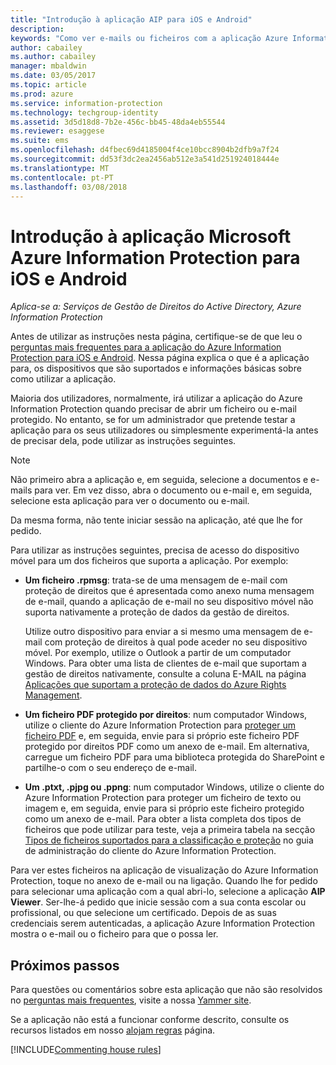 ```yaml
---
title: "Introdução à aplicação AIP para iOS e Android"
description: 
keywords: "Como ver e-mails ou ficheiros com a aplicação Azure Information Protection para iOS e Android"
author: cabailey
ms.author: cabailey
manager: mbaldwin
ms.date: 03/05/2017
ms.topic: article
ms.prod: azure
ms.service: information-protection
ms.technology: techgroup-identity
ms.assetid: 3d5d18d8-7b2e-456c-bb45-48da4eb55544
ms.reviewer: esaggese
ms.suite: ems
ms.openlocfilehash: d4fbec69d4185004f4ce10bcc8904b2dfb9a7f24
ms.sourcegitcommit: dd53f3dc2ea2456ab512e3a541d251924018444e
ms.translationtype: MT
ms.contentlocale: pt-PT
ms.lasthandoff: 03/08/2018
---
```

# <a name="get-started-with-the-microsoft-azure-information-protection-app-for-ios-and-android"></a>Introdução à aplicação Microsoft Azure Information Protection para iOS e Android

*Aplica-se a: Serviços de Gestão de Direitos do Active Directory, Azure Information Protection*

Antes de utilizar as instruções nesta página, certifique-se de que leu o [perguntas mais frequentes para a aplicação do Azure Information Protection para iOS e Android](mobile-app-faq.md). Nessa página explica o que é a aplicação para, os dispositivos que são suportados e informações básicas sobre como utilizar a aplicação.

Maioria dos utilizadores, normalmente, irá utilizar a aplicação do Azure Information Protection quando precisar de abrir um ficheiro ou e-mail protegido. No entanto, se for um administrador que pretende testar a aplicação para os seus utilizadores ou simplesmente experimentá-la antes de precisar dela, pode utilizar as instruções seguintes.

> [!NOTE]
> Não primeiro abra a aplicação e, em seguida, selecione a documentos e e-mails para ver. Em vez disso, abra o documento ou e-mail e, em seguida, selecione esta aplicação para ver o documento ou e-mail.
>
> Da mesma forma, não tente iniciar sessão na aplicação, até que lhe for pedido.

Para utilizar as instruções seguintes, precisa de acesso do dispositivo móvel para um dos ficheiros que suporta a aplicação. Por exemplo:

- **Um ficheiro .rpmsg**: trata-se de uma mensagem de e-mail com proteção de direitos que é apresentada como anexo numa mensagem de e-mail, quando a aplicação de e-mail no seu dispositivo móvel não suporta nativamente a proteção de dados da gestão de direitos. 
    
    Utilize outro dispositivo para enviar a si mesmo uma mensagem de e-mail com proteção de direitos à qual pode aceder no seu dispositivo móvel. Por exemplo, utilize o Outlook a partir de um computador Windows. Para obter uma lista de clientes de e-mail que suportam a gestão de direitos nativamente, consulte a coluna E-MAIL na página [Aplicações que suportam a proteção de dados do Azure Rights Management](../get-started/requirements-applications.md).

- **Um ficheiro PDF protegido por direitos**: num computador Windows, utilize o cliente do Azure Information Protection para [proteger um ficheiro PDF](client-classify-protect.md) e, em seguida, envie para si próprio este ficheiro PDF protegido por direitos PDF como um anexo de e-mail. Em alternativa, carregue um ficheiro PDF para uma biblioteca protegida do SharePoint e partilhe-o com o seu endereço de e-mail.

- **Um .ptxt, .pjpg ou .ppng**: num computador Windows, utilize o cliente do Azure Information Protection para proteger um ficheiro de texto ou imagem e, em seguida, envie para si próprio este ficheiro protegido como um anexo de e-mail. Para obter a lista completa dos tipos de ficheiros que pode utilizar para teste, veja a primeira tabela na secção [Tipos de ficheiros suportados para a classificação e proteção](client-admin-guide-file-types.md#supported-file-types-for-classification-and-protection) no guia de administração do cliente do Azure Information Protection. 

Para ver estes ficheiros na aplicação de visualização do Azure Information Protection, toque no anexo de e-mail ou na ligação. Quando lhe for pedido para selecionar uma aplicação com a qual abri-lo, selecione a aplicação **AIP Viewer**. Ser-lhe-á pedido que inicie sessão com a sua conta escolar ou profissional, ou que selecione um certificado. Depois de as suas credenciais serem autenticadas, a aplicação Azure Information Protection mostra o e-mail ou o ficheiro para que o possa ler.

## <a name="next-steps"></a>Próximos passos

Para questões ou comentários sobre esta aplicação que não são resolvidos no [perguntas mais frequentes](mobile-app-faq.md), visite a nossa [Yammer site](https://www.yammer.com/AskIPTeam).

Se a aplicação não está a funcionar conforme descrito, consulte os recursos listados em nosso [alojam regras](../house-rules.md) página.

[!INCLUDE[Commenting house rules](../includes/houserules.md)]
